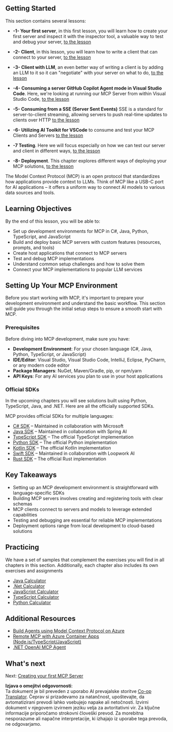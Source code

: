 <!--
CO_OP_TRANSLATOR_METADATA:
{
  "original_hash": "b547c992c056d4296d641ed8ec2cc4cb",
  "translation_date": "2025-06-02T17:49:03+00:00",
  "source_file": "03-GettingStarted/README.md",
  "language_code": "sl"
}
-->
## Getting Started  

This section contains several lessons:

- **-1- Your first server**, in this first lesson, you will learn how to create your first server and inspect it with the inspector tool, a valuable way to test and debug your server, [to the lesson](/03-GettingStarted/01-first-server/README.md)

- **-2- Client**, in this lesson, you will learn how to write a client that can connect to your server, [to the lesson](/03-GettingStarted/02-client/README.md)

- **-3- Client with LLM**, an even better way of writing a client is by adding an LLM to it so it can "negotiate" with your server on what to do, [to the lesson](/03-GettingStarted/03-llm-client/README.md)

- **-4- Consuming a server GitHub Copilot Agent mode in Visual Studio Code**. Here, we're looking at running our MCP Server from within Visual Studio Code, [to the lesson](/03-GettingStarted/04-vscode/README.md)

- **-5- Consuming from a SSE (Server Sent Events)** SSE is a standard for server-to-client streaming, allowing servers to push real-time updates to clients over HTTP [to the lesson](/03-GettingStarted/05-sse-server/README.md)

- **-6- Utilizing AI Toolkit for VSCode** to consume and test your MCP Clients and Servers [to the lesson](/03-GettingStarted/06-aitk/README.md)

- **-7 Testing**. Here we will focus especially on how we can test our server and client in different ways, [to the lesson](/03-GettingStarted/07-testing/README.md)

- **-8- Deployment**. This chapter explores different ways of deploying your MCP solutions, [to the lesson](/03-GettingStarted/08-deployment/README.md)


The Model Context Protocol (MCP) is an open protocol that standardizes how applications provide context to LLMs. Think of MCP like a USB-C port for AI applications – it offers a uniform way to connect AI models to various data sources and tools.

## Learning Objectives

By the end of this lesson, you will be able to:

- Set up development environments for MCP in C#, Java, Python, TypeScript, and JavaScript
- Build and deploy basic MCP servers with custom features (resources, prompts, and tools)
- Create host applications that connect to MCP servers
- Test and debug MCP implementations
- Understand common setup challenges and how to solve them
- Connect your MCP implementations to popular LLM services

## Setting Up Your MCP Environment

Before you start working with MCP, it's important to prepare your development environment and understand the basic workflow. This section will guide you through the initial setup steps to ensure a smooth start with MCP.

### Prerequisites

Before diving into MCP development, make sure you have:

- **Development Environment**: For your chosen language (C#, Java, Python, TypeScript, or JavaScript)
- **IDE/Editor**: Visual Studio, Visual Studio Code, IntelliJ, Eclipse, PyCharm, or any modern code editor
- **Package Managers**: NuGet, Maven/Gradle, pip, or npm/yarn
- **API Keys**: For any AI services you plan to use in your host applications


### Official SDKs

In the upcoming chapters you will see solutions built using Python, TypeScript, Java, and .NET. Here are all the officially supported SDKs.

MCP provides official SDKs for multiple languages:
- [C# SDK](https://github.com/modelcontextprotocol/csharp-sdk) – Maintained in collaboration with Microsoft
- [Java SDK](https://github.com/modelcontextprotocol/java-sdk) – Maintained in collaboration with Spring AI
- [TypeScript SDK](https://github.com/modelcontextprotocol/typescript-sdk) – The official TypeScript implementation
- [Python SDK](https://github.com/modelcontextprotocol/python-sdk) – The official Python implementation
- [Kotlin SDK](https://github.com/modelcontextprotocol/kotlin-sdk) – The official Kotlin implementation
- [Swift SDK](https://github.com/modelcontextprotocol/swift-sdk) – Maintained in collaboration with Loopwork AI
- [Rust SDK](https://github.com/modelcontextprotocol/rust-sdk) – The official Rust implementation

## Key Takeaways

- Setting up an MCP development environment is straightforward with language-specific SDKs
- Building MCP servers involves creating and registering tools with clear schemas
- MCP clients connect to servers and models to leverage extended capabilities
- Testing and debugging are essential for reliable MCP implementations
- Deployment options range from local development to cloud-based solutions

## Practicing

We have a set of samples that complement the exercises you will find in all chapters in this section. Additionally, each chapter also includes its own exercises and assignments

- [Java Calculator](./samples/java/calculator/README.md)
- [.Net Calculator](../../../03-GettingStarted/samples/csharp)
- [JavaScript Calculator](./samples/javascript/README.md)
- [TypeScript Calculator](./samples/typescript/README.md)
- [Python Calculator](../../../03-GettingStarted/samples/python)

## Additional Resources

- [Build Agents using Model Context Protocol on Azure](https://learn.microsoft.com/azure/developer/ai/intro-agents-mcp)
- [Remote MCP with Azure Container Apps (Node.js/TypeScript/JavaScript)](https://learn.microsoft.com/samples/azure-samples/mcp-container-ts/mcp-container-ts/)
- [.NET OpenAI MCP Agent](https://learn.microsoft.com/samples/azure-samples/openai-mcp-agent-dotnet/openai-mcp-agent-dotnet/)

## What's next

Next: [Creating your first MCP Server](/03-GettingStarted/01-first-server/README.md)

**Izjava o omejitvi odgovornosti**:  
Ta dokument je bil preveden z uporabo AI prevajalske storitve [Co-op Translator](https://github.com/Azure/co-op-translator). Čeprav si prizadevamo za natančnost, upoštevajte, da avtomatizirani prevodi lahko vsebujejo napake ali netočnosti. Izvirni dokument v njegovem izvirnem jeziku velja za avtoritativni vir. Za ključne informacije priporočamo strokovni človeški prevod. Za morebitna nesporazume ali napačne interpretacije, ki izhajajo iz uporabe tega prevoda, ne odgovarjamo.
